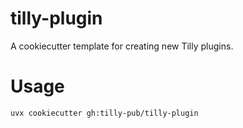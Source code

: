 # tilly-plugin

A cookiecutter template for creating new Tilly plugins.

# Usage

```
uvx cookiecutter gh:tilly-pub/tilly-plugin
```
